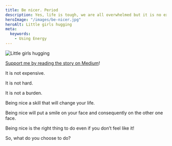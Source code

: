 ```yaml
---
title: Be nicer. Period
description: Yes, life is tough, we are all overwhelmed but it is no excuse.
heroImage: "/images/be-nicer.jpg"
heroAlt: Little girls hugging
meta:
  keywords:
    - Using Energy
---
```


![Little girls hugging](/images/be-nicer.jpg)

[Support me by reading the story on Medium](https://jeremie-litzler.medium.com/be-nicer-period-18c2d18c30de)!

It is not expensive.

It is not hard.

It is not a burden.

Being nice a skill that will change your life.

Being nice will put a smile on your face and consequently on the other one face.

Being nice is the right thing to do even if you don’t feel like it!

So, what do you choose to do?

